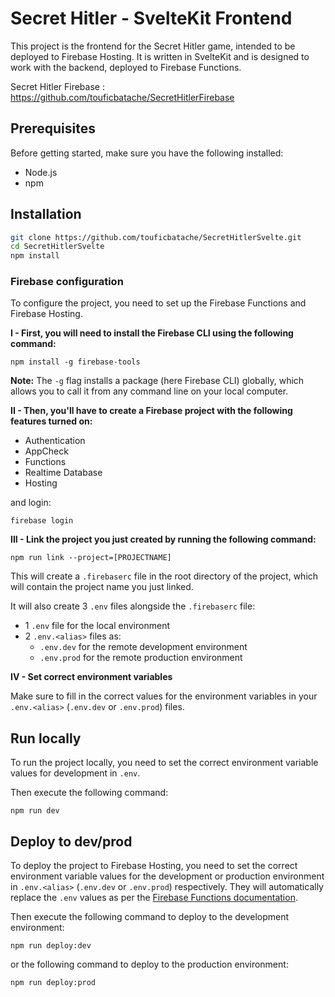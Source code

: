 # Secret Hitler - SvelteKit Frontend

This project is the frontend for the Secret Hitler game, intended to be deployed to Firebase Hosting. It is written in SvelteKit and is designed to work with the backend, deployed to Firebase Functions.

Secret Hitler Firebase : https://github.com/touficbatache/SecretHitlerFirebase

## Prerequisites

Before getting started, make sure you have the following installed:

- Node.js
- npm

## Installation

```bash
git clone https://github.com/touficbatache/SecretHitlerSvelte.git
cd SecretHitlerSvelte
npm install
```

### Firebase configuration

To configure the project, you need to set up the Firebase Functions and Firebase Hosting.

**I - First, you will need to install the Firebase CLI using the following command:**

```shell
npm install -g firebase-tools
```

**Note:** The `-g` flag installs a package (here Firebase CLI) globally, which allows you
to call it from any command line on your local computer.

**II - Then, you'll have to create a Firebase project with the following features turned on:**

- Authentication
- AppCheck
- Functions
- Realtime Database
- Hosting

and login:

```shell
firebase login
```

**III - Link the project you just created by running the following command:**

```shell
npm run link --project=[PROJECTNAME]
```

This will create a `.firebaserc` file in the root directory of the project, which will contain the project name you just linked.

It will also create 3 `.env` files alongside the `.firebaserc` file:

- 1 `.env` file for the local environment
- 2 `.env.<alias>` files as:
  - `.env.dev` for the remote development environment
  - `.env.prod` for the remote production environment

**IV - Set correct environment variables**

Make sure to fill in the correct values for the environment variables in your `.env.<alias>` (`.env.dev` or `.env.prod`) files.

## Run locally

To run the project locally, you need to set the correct environment variable values for development in `.env`.

Then execute the following command:

```shell
npm run dev
```

## Deploy to dev/prod

To deploy the project to Firebase Hosting, you need to set the correct environment variable values for the development or production environment in `.env.<alias>` (`.env.dev` or `.env.prod`) respectively.
They will automatically replace the `.env` values as per the [Firebase Functions documentation](https://firebase.google.com/docs/functions/config-env?gen=2nd#deploying_multiple_sets_of_environment_variables).

Then execute the following command to deploy to the development environment:

```shell
npm run deploy:dev
```

or the following command to deploy to the production environment:

```shell
npm run deploy:prod
```
